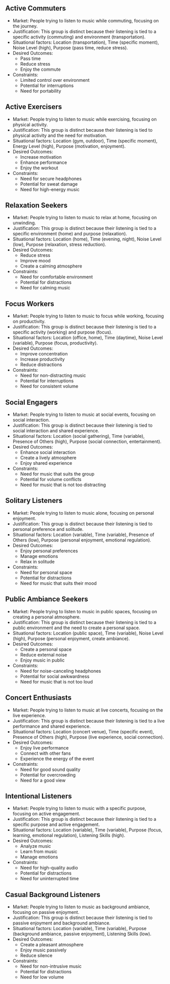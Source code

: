 ## Active Commuters
- Market: People trying to listen to music while commuting, focusing on the journey.
- Justification: This group is distinct because their listening is tied to a specific activity (commuting) and environment (transportation).
- Situational factors: Location (transportation), Time (specific moment), Noise Level (high), Purpose (pass time, reduce stress).
- Desired Outcomes:
    - Pass time
    - Reduce stress
    - Enjoy the commute
- Constraints:
    - Limited control over environment
    - Potential for interruptions
    - Need for portability

## Active Exercisers
- Market: People trying to listen to music while exercising, focusing on physical activity.
- Justification: This group is distinct because their listening is tied to physical activity and the need for motivation.
- Situational factors: Location (gym, outdoor), Time (specific moment), Energy Level (high), Purpose (motivation, enjoyment).
- Desired Outcomes:
    - Increase motivation
    - Enhance performance
    - Enjoy the workout
- Constraints:
    - Need for secure headphones
    - Potential for sweat damage
    - Need for high-energy music

## Relaxation Seekers
- Market: People trying to listen to music to relax at home, focusing on unwinding.
- Justification: This group is distinct because their listening is tied to a specific environment (home) and purpose (relaxation).
- Situational factors: Location (home), Time (evening, night), Noise Level (low), Purpose (relaxation, stress reduction).
- Desired Outcomes:
    - Reduce stress
    - Improve mood
    - Create a calming atmosphere
- Constraints:
    - Need for comfortable environment
    - Potential for distractions
    - Need for calming music

## Focus Workers
- Market: People trying to listen to music to focus while working, focusing on productivity.
- Justification: This group is distinct because their listening is tied to a specific activity (working) and purpose (focus).
- Situational factors: Location (office, home), Time (daytime), Noise Level (variable), Purpose (focus, productivity).
- Desired Outcomes:
    - Improve concentration
    - Increase productivity
    - Reduce distractions
- Constraints:
    - Need for non-distracting music
    - Potential for interruptions
    - Need for consistent volume

## Social Engagers
- Market: People trying to listen to music at social events, focusing on social interaction.
- Justification: This group is distinct because their listening is tied to social interaction and shared experience.
- Situational factors: Location (social gathering), Time (variable), Presence of Others (high), Purpose (social connection, entertainment).
- Desired Outcomes:
    - Enhance social interaction
    - Create a lively atmosphere
    - Enjoy shared experience
- Constraints:
    - Need for music that suits the group
    - Potential for volume conflicts
    - Need for music that is not too distracting

## Solitary Listeners
- Market: People trying to listen to music alone, focusing on personal enjoyment.
- Justification: This group is distinct because their listening is tied to personal preference and solitude.
- Situational factors: Location (variable), Time (variable), Presence of Others (low), Purpose (personal enjoyment, emotional regulation).
- Desired Outcomes:
    - Enjoy personal preferences
    - Manage emotions
    - Relax in solitude
- Constraints:
    - Need for personal space
    - Potential for distractions
    - Need for music that suits their mood

## Public Ambiance Seekers
- Market: People trying to listen to music in public spaces, focusing on creating a personal atmosphere.
- Justification: This group is distinct because their listening is tied to a public environment and the need to create a personal space.
- Situational factors: Location (public space), Time (variable), Noise Level (high), Purpose (personal enjoyment, create ambiance).
- Desired Outcomes:
    - Create a personal space
    - Reduce external noise
    - Enjoy music in public
- Constraints:
    - Need for noise-canceling headphones
    - Potential for social awkwardness
    - Need for music that is not too loud

## Concert Enthusiasts
- Market: People trying to listen to music at live concerts, focusing on the live experience.
- Justification: This group is distinct because their listening is tied to a live performance and shared experience.
- Situational factors: Location (concert venue), Time (specific event), Presence of Others (high), Purpose (live experience, social connection).
- Desired Outcomes:
    - Enjoy live performance
    - Connect with other fans
    - Experience the energy of the event
- Constraints:
    - Need for good sound quality
    - Potential for overcrowding
    - Need for a good view

## Intentional Listeners
- Market: People trying to listen to music with a specific purpose, focusing on active engagement.
- Justification: This group is distinct because their listening is tied to a specific purpose and active engagement.
- Situational factors: Location (variable), Time (variable), Purpose (focus, learning, emotional regulation), Listening Skills (high).
- Desired Outcomes:
    - Analyze music
    - Learn from music
    - Manage emotions
- Constraints:
    - Need for high-quality audio
    - Potential for distractions
    - Need for uninterrupted time

## Casual Background Listeners
- Market: People trying to listen to music as background ambiance, focusing on passive enjoyment.
- Justification: This group is distinct because their listening is tied to passive enjoyment and background ambiance.
- Situational factors: Location (variable), Time (variable), Purpose (background ambiance, passive enjoyment), Listening Skills (low).
- Desired Outcomes:
    - Create a pleasant atmosphere
    - Enjoy music passively
    - Reduce silence
- Constraints:
    - Need for non-intrusive music
    - Potential for distractions
    - Need for low volume
